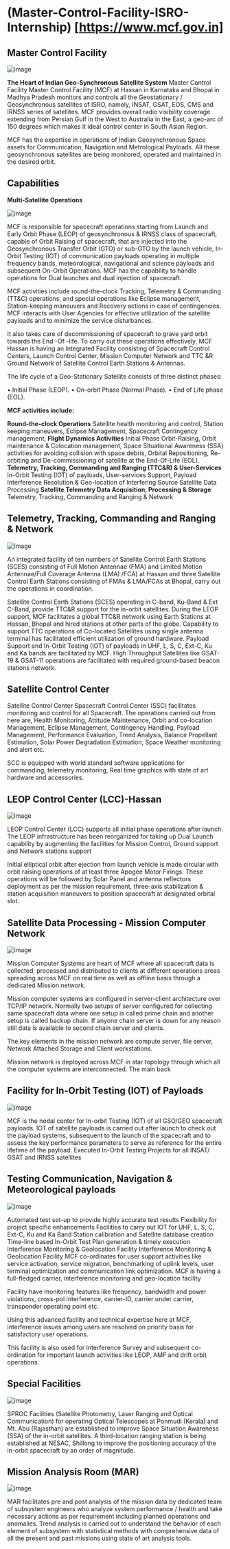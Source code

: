# (Master-Control-Facility-ISRO-Internship) [https://www.mcf.gov.in]

## Master Control Facility
![image](https://github.com/chennakeshavadasa/Master-Control-Facility-ISRO-Internship/assets/123294639/f733b677-79a1-43a4-ae53-c3f61e1f4e45)

**The Heart of Indian Geo-Synchronous Satellite System**
Master Control Facility
Master Control Facility (MCF) at Hassan in Karnataka and Bhopal in Madhya Pradesh monitors and controls all the Geostationary / Geosynchronous satellites of ISRO, namely, INSAT, GSAT, EOS, CMS and IRNSS series of satellites. MCF provides overall radio visibility coverage extending from Persian Gulf in the West to Australia in the East, a geo-arc of 150 degrees which makes it ideal control center in South Asian Region.

MCF has the expertise in operations of Indian Geosynchronous Space assets for Communication, Navigation and Metrological Payloads. All these geosynchronous satellites are being monitored, operated and maintained in the desired orbit.


## Capabilities
**Multi-Satellite Operations**

![image](https://github.com/chennakeshavadasa/Master-Control-Facility-ISRO-Internship/assets/123294639/3b1d4024-0d0c-4dd3-beff-48347f46de26)

MCF is responsible for spacecraft operations starting from Launch and Early Orbit Phase (LEOP) of geosynchronous & IRNSS class of spacecraft, capable of Orbit Raising of spacecraft, that are injected into the Geosynchronous Transfer Orbit (GTO) or sub-GTO by the launch vehicle, In-Orbit Testing (IOT) of communication payloads operating in multiple frequency bands, meteorological, navigational and science payloads and subsequent On-Orbit Operations. MCF has the capability to handle operations for Dual launches and dual injection of spacecraft.

MCF activities include round-the-clock Tracking, Telemetry & Commanding (TT&C) operations, and special operations like Eclipse management, Station-keeping maneuvers and Recovery actions in case of contingencies. MCF interacts with User Agencies for effective utilization of the satellite payloads and to minimize the service disturbances.

It also takes care of decommissioning of spacecraft to grave yard orbit towards the End -Of -life. To carry out these operations effectively, MCF Hassan is having an Integrated Facility consisting of Spacecraft Control Centers, Launch Control Center, Mission Computer Network and TTC &R Ground Network of Satellite Control Earth Stations & Antennas.

The life cycle of a Geo-Stationary Satellite consists of three distinct phases:

• Initial Phase (LEOP).
• On-orbit Phase (Normal Phase).
• End of Life phase (EOL).
 
 **MCF activities include:**
 
**Round-the-clock Operations**
Satellite health monitoring and control, Station keeping maneuvers, Eclipse Management, Spacecraft Contingency management,
**Flight Dynamics Activities**
Initial Phase Orbit-Raising, Orbit maintenance & Colocation management, Space Situational Awareness (SSA) activities for avoiding collision with space debris, Orbital Repositioning, Re-orbiting and De-commissioning of satellite at the End-Of-Life (EOL).
**Telemetry, Tracking, Commanding and Ranging (TTC&R) & User-Services**
In-Orbit Testing (IOT) of payloads, User-services Support, Payload Interference Resolution & Geo-location of Interfering Source
Satellite Data Processing
**Satellite Telemetry Data Acquisition, Processing & Storage**
Telemetry, Tracking, Commanding and Ranging & Network

## Telemetry, Tracking, Commanding and Ranging & Network

![image](https://github.com/chennakeshavadasa/Master-Control-Facility-ISRO-Internship/assets/123294639/2a79fd2d-4a65-439d-b78e-6a0aba77b217)

An integrated facility of ten numbers of Satellite Control Earth Stations (SCES) consisting of Full Motion Antennae (FMA) and Limited Motion Antennae/Full Coverage Antenna (LMA) /FCA) at Hassan and three Satellite Control Earth Stations consisting of FMAs & LMA/FCAs at Bhopal, carry out the operations in coordination.

Satellite Control Earth Stations (SCES) operating in C-band, Ku-Band & Ext C-Band, provide TTC&R support for the in-orbit satellites. During the LEOP support, MCF facilitates a global TTC&R network using Earth Stations at Hassan, Bhopal and hired stations at other parts of the globe. Capability to support TTC operations of Co-located Satellites using single antenna terminal has facilitated efficient utilization of ground hardware. Payload Support and In-Orbit Testing (IOT) of payloads in UHF, L, S, C, Ext-C, Ku and Ka bands are facilitated by MCF. High Throughput Satellites like GSAT-19 & GSAT-11 operations are facilitated with required ground-based beacon stations network.

## Satellite Control Center
 Satellite Control Center
Spacecraft Control Center (SSC) facilitates monitoring and control for all Spacecraft. The operations carried out from here are, Health Monitoring, Attitude Maintenance, Orbit and co-location Management, Eclipse Management, Contingency Handling, Payload Management, Performance Evaluation, Trend Analysis, Balance Propellant Estimation, Solar Power Degradation Estimation, Space Weather monitoring and alert etc.

SCC is equipped with world standard software applications for commanding, telemetry monitoring, Real time graphics with state of art hardware and accessories.

## LEOP Control Center (LCC)-Hassan

![image](https://github.com/chennakeshavadasa/Master-Control-Facility-ISRO-Internship/assets/123294639/1cd54391-d511-4d3f-a7a9-427aef94ffde)

LEOP Control Center (LCC) supports all initial phase operations after launch. The LEOP infrastructure has been reorganized for taking up Dual Launch capability by augmenting the facilities for Mission Control, Ground support and Network stations support

Initial elliptical orbit after ejection from launch vehicle is made circular with orbit raising operations of at least three Apogee Motor Firings. These operations will be followed by Solar Panel and antenna reflectors deployment as per the mission requirement, three-axis stabilization & station acquisition maneuvers to position spacecraft at designated orbital slot.

## Satellite Data Processing - Mission Computer Network

![image](https://github.com/chennakeshavadasa/Master-Control-Facility-ISRO-Internship/assets/123294639/e2cbef15-ce17-4c42-928b-5a6071570e8b)

Mission Computer Systems are heart of MCF where all spacecraft data is collected, processed and distributed to clients at different operations areas spreading across MCF on real time as well as offline basis through a dedicated Mission network.

Mission computer systems are configured in server-client architecture over TCP/IP network. Normally two setups of server configured for collecting same spacecraft data where one setup is called prime chain and another setup is called backup chain. If anyone chain server is down for any reason still data is available to second chain server and clients.

The key elements in the mission network are compute server, file server, Network Attached Storage and Client workstations.

Mission network is deployed across MCF in star topology through which all the computer systems are interconnected. The main back

## Facility for In-Orbit Testing (IOT) of Payloads

![image](https://github.com/chennakeshavadasa/Master-Control-Facility-ISRO-Internship/assets/123294639/b744fab9-6432-4e3a-8441-f16cd53eba4d)

MCF is the nodal center for In-orbit Testing (IOT) of all GSO/GEO spacecraft payloads. IOT of satellite payloads is carried out after launch to check out the payload systems, subsequent to the launch of the spacecraft and to assess the key performance parameters to serve as reference for the entire lifetime of the payload. Executed In-Orbit Testing Projects for all INSAT/ GSAT and IRNSS satellites

## Testing Communication, Navigation & Meteorological payloads

![image](https://github.com/chennakeshavadasa/Master-Control-Facility-ISRO-Internship/assets/123294639/bc45789c-8f3e-48ed-b060-28fd4d75e075)

Automated test set-up to provide highly accurate test results
Flexibility for project specific enhancements
Facilities to carry out IOT for UHF, L, S, C, Ext-C, Ku and Ka Band
Station calibration and Satellite database creation
Time-line based In-Orbit Test Plan generation & timely execution
Interference Monitoring & Geolocation Facility
Interference Monitoring & Geolocation Facility
MCF co-ordinates for user support activities like service activation, service migration, benchmarking of uplink levels, user terminal optimization and communication link optimization. MCF is having a full-fledged carrier, interference monitoring and geo-location facility

Facility have monitoring features like frequency, bandwidth and power violations, cross-pol interference, carrier-ID, carrier under carrier, transponder operating point etc.

Using this advanced facility and technical expertise here at MCF, interference issues among users are resolved on priority basis for satisfactory user operations.

This facility is also used for Interference Survey and subsequent co-ordination for important launch activities like LEOP, AMF and drift orbit operations.

## Special Facilities

![image](https://github.com/chennakeshavadasa/Master-Control-Facility-ISRO-Internship/assets/123294639/e5f194bf-36c9-43bd-a82a-a5732ea44892)

SPROC Facilities (Satellite Photometry, Laser Ranging and Optical Communication) for operating Optical Telescopes at Ponmudi (Kerala) and Mt. Abu (Rajasthan) are established to improve Space Situation Awareness (SSA) of the in-orbit satellites. A third-location ranging station is being established at NESAC, Shillong to improve the positioning accuracy of the in-orbit spacecraft by an order of magnitude.

## Mission Analysis Room (MAR)

![image](https://github.com/chennakeshavadasa/Master-Control-Facility-ISRO-Internship/assets/123294639/b3a8ffb3-d09f-4c06-8f05-bcc94d23952c)

MAR facilitates pre and post analysis of the mission data by dedicated team of subsystem engineers who analyze system performance / health and take necessary actions as per requirement including planned operations and anomalies. Trend analysis is carried out to understand the behavior of each element of subsystem with statistical methods with comprehensive data of all the present and past missions using state of art analysis tools.
